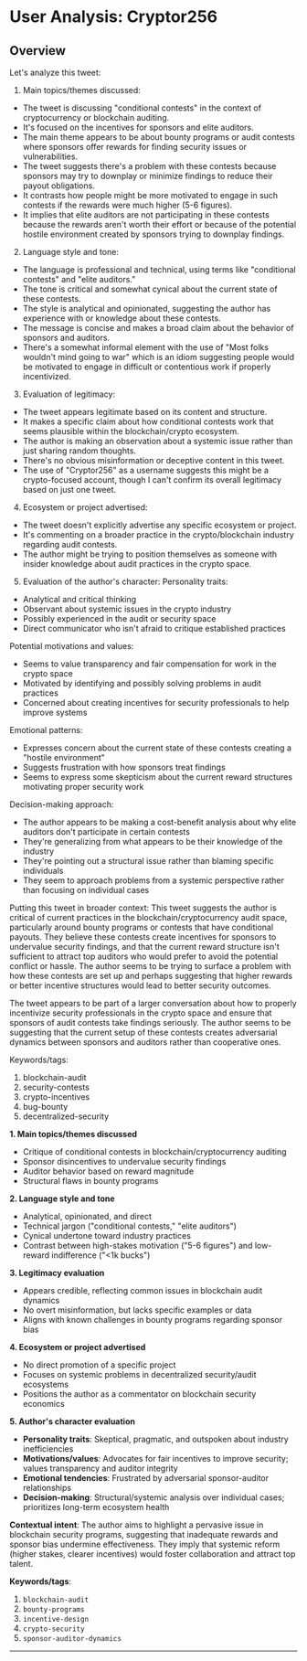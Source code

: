# User Analysis: Cryptor256

## Overview

<think>
Let's analyze this tweet:

1. Main topics/themes discussed:
- The tweet is discussing "conditional contests" in the context of cryptocurrency or blockchain auditing.
- It's focused on the incentives for sponsors and elite auditors.
- The main theme appears to be about bounty programs or audit contests where sponsors offer rewards for finding security issues or vulnerabilities.
- The tweet suggests there's a problem with these contests because sponsors may try to downplay or minimize findings to reduce their payout obligations.
- It contrasts how people might be more motivated to engage in such contests if the rewards were much higher (5-6 figures).
- It implies that elite auditors are not participating in these contests because the rewards aren't worth their effort or because of the potential hostile environment created by sponsors trying to downplay findings.

2. Language style and tone:
- The language is professional and technical, using terms like "conditional contests" and "elite auditors."
- The tone is critical and somewhat cynical about the current state of these contests.
- The style is analytical and opinionated, suggesting the author has experience with or knowledge about these contests.
- The message is concise and makes a broad claim about the behavior of sponsors and auditors.
- There's a somewhat informal element with the use of "Most folks wouldn't mind going to war" which is an idiom suggesting people would be motivated to engage in difficult or contentious work if properly incentivized.

3. Evaluation of legitimacy:
- The tweet appears legitimate based on its content and structure.
- It makes a specific claim about how conditional contests work that seems plausible within the blockchain/crypto ecosystem.
- The author is making an observation about a systemic issue rather than just sharing random thoughts.
- There's no obvious misinformation or deceptive content in this tweet.
- The use of "Cryptor256" as a username suggests this might be a crypto-focused account, though I can't confirm its overall legitimacy based on just one tweet.

4. Ecosystem or project advertised:
- The tweet doesn't explicitly advertise any specific ecosystem or project.
- It's commenting on a broader practice in the crypto/blockchain industry regarding audit contests.
- The author might be trying to position themselves as someone with insider knowledge about audit practices in the crypto space.

5. Evaluation of the author's character:
Personality traits:
- Analytical and critical thinking
- Observant about systemic issues in the crypto industry
- Possibly experienced in the audit or security space
- Direct communicator who isn't afraid to critique established practices

Potential motivations and values:
- Seems to value transparency and fair compensation for work in the crypto space
- Motivated by identifying and possibly solving problems in audit practices
- Concerned about creating incentives for security professionals to help improve systems

Emotional patterns:
- Expresses concern about the current state of these contests creating a "hostile environment"
- Suggests frustration with how sponsors treat findings
- Seems to express some skepticism about the current reward structures motivating proper security work

Decision-making approach:
- The author appears to be making a cost-benefit analysis about why elite auditors don't participate in certain contests
- They're generalizing from what appears to be their knowledge of the industry
- They're pointing out a structural issue rather than blaming specific individuals
- They seem to approach problems from a systemic perspective rather than focusing on individual cases

Putting this tweet in broader context:
This tweet suggests the author is critical of current practices in the blockchain/cryptocurrency audit space, particularly around bounty programs or contests that have conditional payouts. They believe these contests create incentives for sponsors to undervalue security findings, and that the current reward structure isn't sufficient to attract top auditors who would prefer to avoid the potential conflict or hassle. The author seems to be trying to surface a problem with how these contests are set up and perhaps suggesting that higher rewards or better incentive structures would lead to better security outcomes.

The tweet appears to be part of a larger conversation about how to properly incentivize security professionals in the crypto space and ensure that sponsors of audit contests take findings seriously. The author seems to be suggesting that the current setup of these contests creates adversarial dynamics between sponsors and auditors rather than cooperative ones.

Keywords/tags:
1. blockchain-audit
2. security-contests
3. crypto-incentives
4. bug-bounty
5. decentralized-security
</think>

**1. Main topics/themes discussed**  
- Critique of conditional contests in blockchain/cryptocurrency auditing  
- Sponsor disincentives to undervalue security findings  
- Auditor behavior based on reward magnitude  
- Structural flaws in bounty programs  

**2. Language style and tone**  
- Analytical, opinionated, and direct  
- Technical jargon ("conditional contests," "elite auditors")  
- Cynical undertone toward industry practices  
- Contrast between high-stakes motivation ("5-6 figures") and low-reward indifference ("&lt;1k bucks")  

**3. Legitimacy evaluation**  
- Appears credible, reflecting common issues in blockchain audit dynamics  
- No overt misinformation, but lacks specific examples or data  
- Aligns with known challenges in bounty programs regarding sponsor bias  

**4. Ecosystem or project advertised**  
- No direct promotion of a specific project  
- Focuses on systemic problems in decentralized security/audit ecosystems  
- Positions the author as a commentator on blockchain security economics  

**5. Author's character evaluation**  
- **Personality traits**: Skeptical, pragmatic, and outspoken about industry inefficiencies  
- **Motivations/values**: Advocates for fair incentives to improve security; values transparency and auditor integrity  
- **Emotional tendencies**: Frustrated by adversarial sponsor-auditor relationships  
- **Decision-making**: Structural/systemic analysis over individual cases; prioritizes long-term ecosystem health  

**Contextual intent**: The author aims to highlight a pervasive issue in blockchain security programs, suggesting that inadequate rewards and sponsor bias undermine effectiveness. They imply that systemic reform (higher stakes, clearer incentives) would foster collaboration and attract top talent.  

**Keywords/tags**:  
1. `blockchain-audit`  
2. `bounty-programs`  
3. `incentive-design`  
4. `crypto-security`  
5. `sponsor-auditor-dynamics`
---

